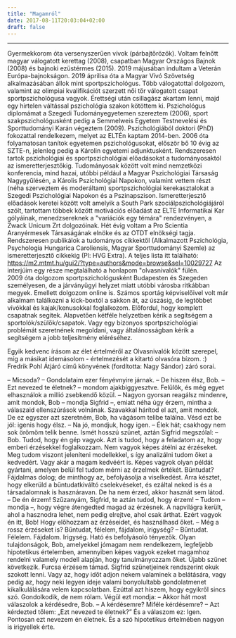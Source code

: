 ```yaml
---
title: "Magamról"
date: 2017-08-11T20:03:04+02:00
draft: false
---
```


___

Gyermekkorom óta versenyszerűen vívok (párbajtőrözök). Voltam felnőtt magyar válogatott kerettag (2008), csapatban Magyar Országos Bajnok (2008) és bajnoki ezüstérmes (2015). 2019 májusában indultam a Veterán Európa-bajnokságon. 2019 áprilisa óta a Magyar Vívó Szövetség alkalmazásában állok mint sportpszichológus. Több válogatottal dolgozom, valamint az olimpiai kvalifikációt szerzett női tőr válogatott csapat sportpszichológusa vagyok.
Érettségi után csillagász akartam lenni, majd egy hirtelen váltással pszichológia szakon kötöttem ki. Pszichológus diplomámat a Szegedi Tudományegyetemen szereztem (2006), sport szakpszichológusként pedig a Semmelweis Egyetem Testnevelési és Sporttudományi Karán végeztem (2009). Pszichológiából doktori (PhD) fokozattal rendelkezem, melyet az ELTÉn kaptam 2014-ben. 2006 óta folyamatosan tanítok egyetemen pszichológusokat, először bő 10 évig az SZTE-n, jelenleg pedig a Károlin egyetemi adjunktusként. Rendszeresen tartok pszichológiai és sportpszichológiai előadásokat a tudományosaktól az ismeretterjesztőkig. Tudományosak között volt mind nemzetközi konferencia, mind hazai, utóbbi például a Magyar Pszichológiai Társaság Nagygyűlésén, a Károlis Pszichológiai Napokon, valamint vettem részt (néha szerveztem és moderáltam) sportpszichológiai kerekasztalokat a Szegedi Pszichológiai Napokon és a Pszinapszison. Ismeretterjesztő előadások keretei között volt amelyik a South Park szociálpszichológiájáról szólt, tartottam többek között motivációs előadást az ELTE Informatikai Kar gólyáinak, menedzsereknek a "variációk egy témára" rendezvényen, a Zwack Unicum Zrt dolgozóinak. 
Hét évig voltam a Pro Scientia Aranyérmesek Társaságának elnöke és az OTDT elnökségi tagja.
Rendszeresen publikálok a tudományos cikkektől (Alkalmazott Pszichológia, Psychologia Hungarica Caroliensis, Magyar Sporttudományi Szemle) az ismeretterjesztő cikkekig (Pl: HVG Extra). A teljes lista itt található: https://m2.mtmt.hu/gui2/?type=authors&mode=browse&sel=10029727 Az interjúim egy része megtalálható a honlapom "olvasnivalók" fülén.  
2009 óta dolgozom sportpszichológusként Budapesten és Szegeden személyesen, de a járványügyi helyzet miatt utóbbi városba ritkábban megyek. Emellett dolgozom online is. Számos sportág képviselőivel volt már alkalmam találkozni a kick-boxtól a sakkon át, az úszásig, de legtöbbet vívókkal és kajak/kenusokkal foglalkozom. Előfordul, hogy komplett csapatnak segítek. Alapvetően kétféle helyzetben kérik a segítségem a sportolók/szülők/csapatok. Vagy egy bizonyos sportpszichológiai problémát szeretnének megoldani, vagy általánosságban kérik a segítségem a jobb teljesítmény eléréséhez. 

Egyik kedvenc írásom az élet értelméről az Olvasnivalók között szerepel, míg a másikat idemásolom - értelmezését a kitartó olvasóra bízom. :) Fredrik Pohl Átjáró című könyvének (fordította: Nagy Sándor) záró sorai.

– Micsoda? – Gondolataim ezer fényévnyire járnak. 
– De hiszen élsz, Bob. 
– Ezt nevezed te életnek? – mondom ajakbiggyesztve. Felülök, és még egyet elhasználok a millió zsebkendő közül. 
– Nagyon gyorsan reagálsz mindenre, amit mondok, Bob – mondja Sigfrid –, emiatt néha úgy érzem, mintha a válaszaid ellenszúrások volnának. Szavakkal hárítod el azt, amit mondok. De ez egyszer azt szeretném, Bob, ha vágásom telibe találna. Vésd ezt be jól: igenis hogy élsz.
– Na jó, mondjuk, hogy igen. – Élek hát; csakhogy nem sok örömöm telik benne.
Ismét hosszú szünet, aztán Sigfrid megszólal: 
– Bob. Tudod, hogy én gép vagyok. Azt is tudod, hogy a feladatom az, hogy emberi érzésekkel foglalkozzam. Nem vagyok képes átélni az érzéseket. Meg tudom viszont jeleníteni modellekkel, s így analizálni tudom őket a kedvedért. Vagy akár a magam kedvéért is. Képes vagyok olyan példát gyártani, amelyen belül fel tudom mérni az érzelmek értékét. Bűntudat? Fájdalmas dolog; de minthogy az, befolyásolja a viselkedést. Arra késztet, hogy elkerüld a bűntudatkiváltó cselekvéseket, és ezáltal neked is és a társadalomnak is hasznáravan. De ha nem érzed, akkor hasznát sem látod. 
– De én érzem! Szűzanyám, Sigfrid, te aztán tudod, hogy érzem! 
– Tudom – mondja –, hogy végre átengedted magad az érzésnek. A napvilágra került, ahol a hasznodra lehet, nem pedig elrejtve, ahol csak árthat. Ezért vagyok én itt, Bob! Hogy előhozzam az érzéseidet, és használhasd őket. 
– Még a rossz érzéseket is? Bűntudat, félelem, fájdalom, irigység?
– Bűntudat. Félelem. Fájdalom. Irigység. Ható és befolyásoló tényezők. Olyan tulajdonságok, Bob, amelyekkel jómagam nem rendelkezem, legfeljebb hipotetikus értelemben, amennyiben képes vagyok ezeket magamhoz rendelni valamely modell alapján, hogy tanulmányozzam őket.
Újabb szünet következik. Furcsa érzésem támad. Sigfrid szünetjeinek rendszerint okuk szokott lenni. Vagy az, hogy időt adjon nekem valaminek a belátására, vagy pedig az, hogy neki legyen ideje valami bonyolultabb gondolatmenet kikalkulálására velem kapcsolatban. Ezúttal azt hiszem, hogy egyikről sincs szó. Gondolkodik, de nem rólam. Végül ezt mondja: – Akkor hát most válaszolok a kérdésedre, Bob. 
– A kérdésemre? Miféle kérdésemre? 
– Azt kérdezted tőlem: „Ezt nevezed te életnek?” És a válaszom ez: Igen. Pontosan ezt nevezem én életnek. És a szó hipotetikus értelmében nagyon is irigyellek érte.
